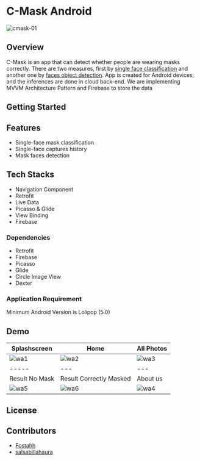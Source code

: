 # C-Mask Android
![cmask-01](https://user-images.githubusercontent.com/72365761/120882987-edfece00-c604-11eb-8be8-e207945d91cd.png)

## Overview
C-Mask is an app that can detect whether people are wearing masks correctly. There are two measures, first by [single face classification](./Masked_Face_Classification) and another one by [faces object detection](./Masked_Face_Object_Detection). App is created for Android devices, and the inferences are done in cloud back-end. We are implementing MVVM Architecture Pattern and Firebase to store the data

## Getting Started

## Features
* Single-face mask classification
* Single-face captures history
* Mask faces detection

## Tech Stacks
* Navigation Component
* Retrofit
* Live Data
* Picasso & Glide
* View Binding
* Firebase

### Dependencies
* Retrofit
* Firebase
* Picasso
* Glide
* Circle Image View
* Dexter

### Application Requirement
Minimum Android Version is Lolipop (5.0)

## Demo
| Splashscreen                                                                                                  | Home                                                                                                          | All Photos                                                                                                    |
| -----                                                                                                         | ---                                                                                                           | ---                                                                                                           |
| ![wa1](https://user-images.githubusercontent.com/72365761/120883665-ab3ef500-c608-11eb-9717-c4b9e8d7195a.gif) | ![wa2](https://user-images.githubusercontent.com/72365761/120884862-eb55a600-c60f-11eb-8f23-5b1780e75b5a.gif) | ![wa3](https://user-images.githubusercontent.com/72365761/120885881-6b323f00-c615-11eb-966c-41f11d20ccd6.gif) |
| -----                                                                                                         | ---                                                                                                           | ---                                                                                                           |
| Result No Mask                                                                                                | Result Correctly Masked                                                                                       | About us                                                                                                      | 
| ![wa5](https://user-images.githubusercontent.com/72365761/120886007-ef84c200-c615-11eb-9916-414c685fdad7.gif) | ![wa6](https://user-images.githubusercontent.com/72365761/120886975-cb77af80-c61a-11eb-8da2-325cee433b24.gif) | ![wa4](https://user-images.githubusercontent.com/72365761/120885934-b2b8cb00-c615-11eb-8541-1edb8b75c738.gif) |

## License

## Contributors
- [Fostahh](https://github.com/Fostahh)
- [salsabillahaura](https://github.com/salsabillahaura)
